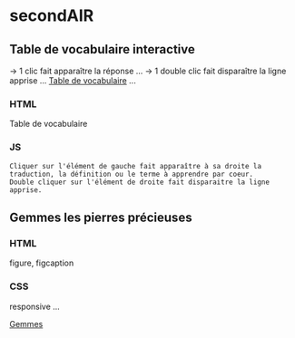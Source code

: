 # secondAIR

## Table de vocabulaire interactive
-> 1 clic fait apparaître la réponse
...
-> 1 double clic fait disparaître la ligne apprise
...
[Table de vocabulaire](https://inani27.github.io/secondAIR/)
...

### HTML 
Table de vocabulaire 
### JS 
	Cliquer sur l'élément de gauche fait apparaître à sa droite la traduction, la définition ou le terme à apprendre par coeur. 
	Double cliquer sur l'élément de droite fait disparaitre la ligne apprise.
	
	
	
## Gemmes les pierres précieuses
### HTML 
figure, figcaption 
### CSS 
responsive
...

[Gemmes](https://inani27.github.io/secondAIR/Gemmes)
